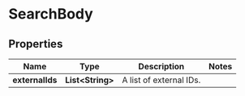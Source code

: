 
# SearchBody

## Properties
Name | Type | Description | Notes
------------ | ------------- | ------------- | -------------
**externalIds** | **List&lt;String&gt;** | A list of external IDs. | 



